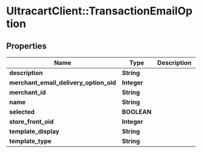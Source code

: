 # UltracartClient::TransactionEmailOption

## Properties
Name | Type | Description | Notes
------------ | ------------- | ------------- | -------------
**description** | **String** |  | [optional] 
**merchant_email_delivery_option_oid** | **Integer** |  | [optional] 
**merchant_id** | **String** |  | [optional] 
**name** | **String** |  | [optional] 
**selected** | **BOOLEAN** |  | [optional] 
**store_front_oid** | **Integer** |  | [optional] 
**template_display** | **String** |  | [optional] 
**template_type** | **String** |  | [optional] 


